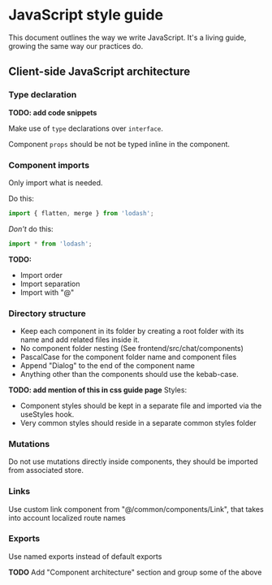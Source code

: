 # JavaScript style guide

This document outlines the way we write JavaScript. It's a living guide, growing the same way our practices do.

Client-side JavaScript architecture
-----------------------------------

### Type declaration

**TODO: add code snippets** 

Make use of `type` declarations over `interface`.

Component `props` should be not be typed inline in the component.

### Component imports

Only import what is needed.

Do this:

```js
import { flatten, merge } from 'lodash';
```
_Don't_ do this:

```js
import * from 'lodash';
```

**TODO:** 

- Import order
- Import separation
- Import with "@"

### Directory structure

- Keep each component in its folder by creating a root folder with its name and add related files inside it.
- No component folder nesting (See frontend/src/chat/components)
- PascalCase for the component folder name and component files
- Append "Dialog" to the end of the component name
- Anything other than the components should use the kebab-case.

**TODO: add mention of this in css guide page**
Styles:
- Component styles should be kept in a separate file and imported via the useStyles hook.
- Very common styles should reside in a separate common styles folder

### Mutations

Do not use mutations directly inside components, they should be imported from associated store.

### Links

Use custom link component from "@/common/components/Link", that takes into account localized route names

### Exports

Use named exports instead of default exports

**TODO** Add "Component architecture" section and group some of the above

